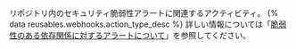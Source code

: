 リポジトリ内のセキュリティ脆弱性アラートに関連するアクティビティ。 {% data reusables.webhooks.action_type_desc %} 詳しい情報については「[脆弱性のある依存関係に対するアラートについて](/github/managing-security-vulnerabilities/about-alerts-for-vulnerable-dependencies/)」を参照してください。
